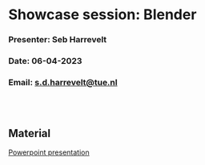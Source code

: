 # Showcase session: Blender
### Presenter: Seb Harrevelt
### Date: 06-04-2023
### Email: s.d.harrevelt@tue.nl

<br>
</br>

## Material
[Powerpoint presentation](my_workflow.pptx)